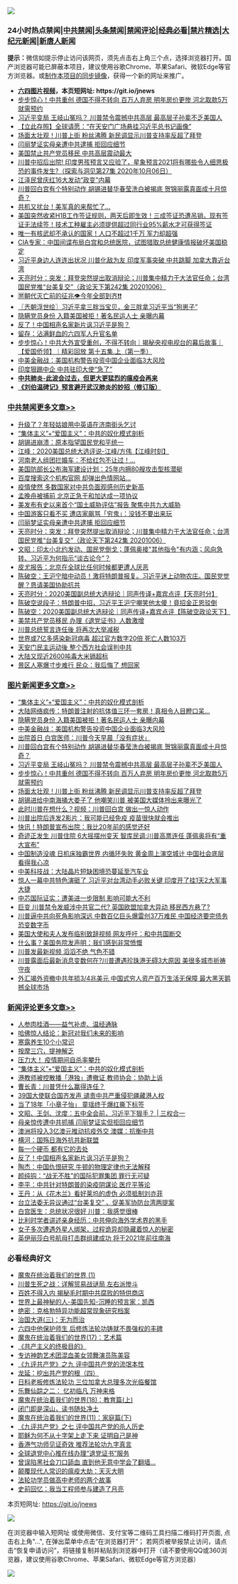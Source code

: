 ![](https://raw.githubusercontent.com/fqnews/bnews/master/64photo/fqnews-qr.jpg)

<div id="tt">
<h3>24小时热点禁闻|<a href="#%E4%B8%AD%E5%85%B1%E7%A6%81%E9%97%BB%E6%9B%B4%E5%A4%9A%E6%96%87%E7%AB%A0">中共禁闻</a>|<a href="#%E5%9B%BE%E7%89%87%E6%96%B0%E9%97%BB%E6%9B%B4%E5%A4%9A%E6%96%87%E7%AB%A0">头条禁闻</a>|<a href="#%E6%96%B0%E9%97%BB%E8%AF%84%E8%AE%BA%E6%9B%B4%E5%A4%9A%E6%96%87%E7%AB%A0">禁闻评论|<a href="#%E5%BF%85%E7%9C%8B%E7%BB%8F%E5%85%B8%E5%A5%BD%E6%96%87">经典必看|<a href="/video.md#%E7%A6%81%E7%89%87%E7%B2%BE%E9%80%89">禁片精选</a>|<a href="https://github.com/fqnews/djy/blob/master/gb/nf1351518.md#1">大纪元新闻</a>|<a href="https://github.com/fqnews/ntdtv/blob/master/gb/prog204.md#1">新唐人新闻</a></h3>
<div><b>提示：</b>微信如提示停止访问该网页，须先点击右上角三个点，选择浏览器打开。国产浏览器可能已屏蔽本项目，建议使用谷歌Chrome、苹果Safari、微软Edge等官方浏览器。或<a href="https://github.com/fqnews/bnews/blob/master/%E5%88%B6%E4%BD%9Cgit%E7%A6%81%E9%97%BB%E9%95%9C%E5%83%8F.md">制作本项目的同步镜像</a>，获得一个新的网址来推广。</div>
<ul>
<li><b><a href="http://d1.bdrive.tk/64.mp4" target="_blank">六四图片视频</a>，本页短网址: https://git.io/jnews</b></li>
<li><a href="/topimagenews/20201006/1409109.md">步步惊心！中共重创 德国不得不转向 百万人弃房 明年房价更惨 河北取款5万就需预约</a></li>
<li><a href="/topimagenews/20201006/1409145.md">习近平变局 王岐山冤吗？ 川普禁令震撼中共高层 最高层子孙辈不乏美国人</a></li>
<li><a href="/baitai/20201006/1409017.md">【立此存照】全球请愿：“在天安门广场悬挂习近平总书记画像”</a></li>
<li><a href="/topimagenews/20201006/1408982.md">场面太壮观！川普上街 粉丝沸腾 新民调显示川普支持率反超了拜登</a></li>
<li><a href="/cbnews/20201007/1409455.md">闫丽梦证实母亲遭中共逮捕 拒回应细节</a></li>
<li><a href="/cbnews/20201006/1409006.md">美国禁止共产党员移民 中共高层震动最大</a></li>
<li><a href="/comments/20201006/1409106.md">川普中招后出院! 印度男孩预言又应验了，星象预言2021将有哪些令人细思极恐的事件发生?（探索与洞见第27集 2020年10月06日）</a></li>
<li><a href="/cnnews/20201007/1409367.md">江泽民曾庆红16大发动“政变”内幕</a></li>
<li><a href="/topimagenews/20201007/1409232.md">川普回白宫有个特别动作 胡锡进替华春莹洗白被揭底 贺锦丽露真面成十月惊奇？</a></li>
<li><a href="/cnnews/20201006/1409041.md">共机又扰台！美军真的来帮忙了…</a></li>
<li><a href="/bannedvideo/20201007/1409359.md">美国突然收紧H1B工作签证规则，两天后即生效！三成签证恐遭吊销，现有签证无法续签！技术工种雇主必须提供超过同行业95%薪水才可获得签证</a></li>
<li><a href="/cnnews/20201007/1409257.md">唯一有核武却不承认的国家！人口不超过1千万 军力却超强</a></li>
<li><a href="/bannedvideo/20201007/1409161.md">CIA专家：中国间谍布局白宫和总统医院，试图猎取总统健康情报破坏美国稳定</a></li>
<li><a href="/cnnews/20201006/1409216.md">习近平身边人连连出状况 川普化敌为友 印度军事突破 中共跳脚 加拿大靠近台湾</a></li>
<li><a href="/cbnews/20201007/1409453.md">天亮时分：突发：拜登突然提出取消辩论；川普集中精力于大法官任命；台湾国民党推“台美复交”（政论天下第242集 20201006）</a></li>
<li><a href="/bannedvideo/20201006/1409056.md">🈲朝代灭亡前的征兆👁️今年全部到齐❗❗</a></li>
<li><a href="/ssgc/20201007/1409308.md">〖兲朝浮世绘〗习近平拿三胖当宝贝，金三胖拿习近平当“狗崽子”</a></li>
<li><a href="/topimagenews/20201007/1409454.md">隐瞒党员身份 入籍美国被拒！著名民运人士 亲曝内幕</a></li>
<li><a href="/comments/20201007/1409443.md">反了！中国相声名家新片讽习近平是狗？</a></li>
<li><a href="/lifebaike/20201006/1409008.md">留存：沾满鲜血的六四军人升官名单</a></li>
<li><a href="/bannedvideo/20201007/1409363.md">步步惊心！中共大外宣受重创，不得不转向｜揭秘央视电视台的幕后故事｜【爱国侨领】｜精彩回放 第十五集.上（第一季）</a></li>
<li><a href="/topimagenews/20201007/1409333.md">中美金融战：美国机构警告投资中国企业面临3大风险</a></li>
<li><a href="/cnnews/20201006/1408993.md">印度狠踢中企 中共驻印大使“急了”</a></li>
<li><b><a href="/comments/20200211/1275071.md" target="_blank">中共肺炎-此波会过去，但更大更猛烈的瘟疫会再来</a></b></li>
<li><b><a href="/comments/20200207/1272816.md" target="_blank">《刘伯温碑记》预言避开武汉肺炎的妙招（修订版）</a></b></li>
</ul>
</div>

<div class="catlist">
<h3><a href="/cbnews/" target="_blank">中共禁闻</a><span><a href="/cbnews/" target="_blank" rel="nofollow">更多文章>></a></span></h3>
<ul>
<li><a href="/cbnews/20201007/1409568.md" target="_blank">升级了？年轻姑娘用中英语在济南街头乞讨</a></li>
<li><a href="/comments/20201007/1409565.md" target="_blank">“集体主义”+“爱国主义”：中共的奴化模式剖析</a></li>
<li><a href="/cbnews/20201007/1409549.md" target="_blank">胡锡进崩溃：原本指望国民党和平统一</a></li>
<li><a href="/cbnews/20201007/1409546.md" target="_blank">江峰：2020美国总统大选评说-江峰/方伟【江峰时刻】</a></li>
<li><a href="/cbnews/20201007/1409542.md" target="_blank">河南老人组团拦婚车：不给红包不让过！…</a></li>
<li><a href="/cbnews/20201007/1409535.md" target="_blank">美国防部长公布海军建设计划：25年内拥80艘攻击型核潜艇</a></li>
<li><a href="/cbnews/20201007/1409534.md" target="_blank">百度搜索这个机构官网 却弹出色情网站…</a></li>
<li><a href="/cbnews/20201007/1409502.md" target="_blank">疫情使然 多数国家对中共负面观感创历史新高</a></li>
<li><a href="/cbnews/20201007/1409478.md" target="_blank">孟晚舟被捕前 北京正急于和加达成一项协议</a></li>
<li><a href="/cbnews/20201007/1409457.md" target="_blank">美发布有史以来首个“国土威胁评估”报告 聚焦中共九大威胁</a></li>
<li><a href="/cbnews/20201007/1409456.md" target="_blank">中国游客只看不买 遭店家飙骂「穷鬼」：没钱不要出来玩</a></li>
<li><a href="/cbnews/20201007/1409455.md" target="_blank">闫丽梦证实母亲遭中共逮捕 拒回应细节</a></li>
<li><a href="/cbnews/20201007/1409453.md" target="_blank">天亮时分：突发：拜登突然提出取消辩论；川普集中精力于大法官任命；台湾国民党推“台美复交”（政论天下第242集 20201006）</a></li>
<li><a href="/cbnews/20201007/1409396.md" target="_blank">文昭：印太小北约发动、国民党倒戈；蓬佩奥接&quot;其他指令&quot;有内涵；风向急转、习近平为何指示“谈古论今”？</a></li>
<li><a href="/cbnews/20201007/1409393.md" target="_blank">皮尤报告：北京在全球比任何时候都更遭人厌恶</a></li>
<li><a href="/cbnews/20201007/1409357.md" target="_blank">陈破空：王沪宁暗中动员！激将特朗普报复。习近平迷上动物农庄。国民党觉醒？恳请美国协助抗共</a></li>
<li><a href="/cbnews/20201007/1409270.md" target="_blank">天亮时分：2020美国副总统大选辩论｜同声传译+嘉宾点评【天亮时分】</a></li>
<li><a href="/cbnews/20201007/1409269.md" target="_blank">陈破空说段子：特朗普中招，习近平王沪宁嘲笑他太傻！竟招金正恩驳倒</a></li>
<li><a href="/cbnews/20201007/1409254.md" target="_blank">陈破空：2020美国副总统大选辩论｜同声传译+嘉宾点评【陈破空政论天下】</a></li>
<li><a href="/cbnews/20201007/1409239.md" target="_blank">美禁共产党员移民 办理《退党证书》人数激增</a></li>
<li><a href="/cbnews/20201006/1409181.md" target="_blank">川普总统誓言连任後 将再次大举减税</a></li>
<li><a href="/cbnews/20201006/1409134.md" target="_blank">世界或7亿多感染新冠病毒 超过官方数字20倍 死亡人数103万</a></li>
<li><a href="/cbnews/20201006/1409133.md" target="_blank">天安门民主运动後 整个西方社会误判中共</a></li>
<li><a href="/cbnews/20201006/1409121.md" target="_blank">大陆又现近2600吨毒大米镉超标</a></li>
<li><a href="/cbnews/20201006/1409110.md" target="_blank">景区人塞爆寸步难行 民众：我后悔了 想回家</a></li>

</ul>
</div>
<div class="catlist">
<h3><a href="/topimagenews/" target="_blank">图片新闻</a><span><a href="/topimagenews/" target="_blank" rel="nofollow">更多文章>></a></span></h3>
<ul>
<li><a href="/comments/20201007/1409565.md" target="_blank">“集体主义”+“爱国主义”：中共的奴化模式剖析</a></li>
<li><a href="/topimagenews/20201007/1409548.md" target="_blank">大陆网络疯传：特朗普注射的抗体值三环一套房！真相令人目瞪口呆&#8230;</a></li>
<li><a href="/topimagenews/20201007/1409454.md" target="_blank">隐瞒党员身份 入籍美国被拒！著名民运人士 亲曝内幕</a></li>
<li><a href="/topimagenews/20201007/1409333.md" target="_blank">中美金融战：美国机构警告投资中国企业面临3大风险</a></li>
<li><a href="/topimagenews/20201007/1409315.md" target="_blank">出院首日 白宫医师：川普今天早晨「没有症状」</a></li>
<li><a href="/topimagenews/20201007/1409232.md" target="_blank">川普回白宫有个特别动作 胡锡进替华春莹洗白被揭底 贺锦丽露真面成十月惊奇？</a></li>
<li><a href="/topimagenews/20201006/1409145.md" target="_blank">习近平变局 王岐山冤吗？ 川普禁令震撼中共高层 最高层子孙辈不乏美国人</a></li>
<li><a href="/topimagenews/20201006/1409109.md" target="_blank">步步惊心！中共重创 德国不得不转向 百万人弃房 明年房价更惨 河北取款5万就需预约</a></li>
<li><a href="/topimagenews/20201006/1408982.md" target="_blank">场面太壮观！川普上街 粉丝沸腾 新民调显示川普支持率反超了拜登</a></li>
<li><a href="/topimagenews/20201006/1408950.md" target="_blank">胡锡进给中南海捅大娄子了 他嘲笑川普 被美国大媒体拎出来曝光了</a></li>
<li><a href="/topimagenews/20201006/1408891.md" target="_blank">此时川普在想什么？视频：川普回白宫 做出一惊人动作</a></li>
<li><a href="/topimagenews/20201006/1408848.md" target="_blank">川普出院后连发2影片：我可能已经免疫 疫苗很快就会推出</a></li>
<li><a href="/topimagenews/20201006/1408702.md" target="_blank">快讯！特朗普宣布出院：我比20年前的感觉还好</a></li>
<li><a href="/topimagenews/20201005/1408607.md" target="_blank">奇迹正发生 川普住院 6大摇摆州变天 智库民调:川普高票连任 蓬佩奥将有“重大宣布”</a></li>
<li><a href="/topimagenews/20201005/1408518.md" target="_blank">中国制造没魂 日机床独霸世界 内循环失败 黄金周上演空城计 中国社会底层 看得我心凉</a></li>
<li><a href="/topimagenews/20201005/1408141.md" target="_blank">中美科技战：大陆晶片短缺困境恐蔓延至汽车业</a></li>
<li><a href="/topimagenews/20201005/1408122.md" target="_blank">惊人一幕中共特色演砸了 习近平对台湾动手必败关键 印度开了挂1天2大军事大捷</a></li>
<li><a href="/topimagenews/20201005/1408112.md" target="_blank">中芯国际证实：遭美进一步限制 影响可能大不利</a></li>
<li><a href="/topimagenews/20201004/1408084.md" target="_blank">巨变 川普禁令发威涉中共官二代? 英国欧盟加拿大异动 移民西方悬了?</a></li>
<li><a href="/topimagenews/20201004/1408020.md" target="_blank">川普逼中共向死角影响深远 中数百亿巨头爆雷创37万难民 中国经济要完债务恐变数字币</a></li>
<li><a href="/topimagenews/20201004/1407911.md" target="_blank">美国大使和夫人发布临别致辞视频 网友呼吁：和中共国断交</a></li>
<li><a href="/topimagenews/20201004/1407894.md" target="_blank">什么事？美国务院发声明：我们感到非常愤慨</a></li>
<li><a href="/topimagenews/20201004/1407786.md" target="_blank">川普发最新视频 滔滔不绝 气色不错</a></li>
<li><a href="/topimagenews/20201004/1407663.md" target="_blank">川普露面后最新消息变数何在?川普遭遇珍珠港无碍3大原因 美很多城市祈祷守夜</a></li>
<li><a href="/topimagenews/20201003/1407569.md" target="_blank">外汇竭外资撤中共年损3/4兆美元 中国式穷人资产百万生活无保障 最大黑天鹅撼全球市场</a></li>

</ul>
</div>
<div class="catlist">
<h3><a href="/comments/" target="_blank">新闻评论</a><span><a href="/comments/" target="_blank" rel="nofollow">更多文章>></a></span></h3>
<ul>
<li><a href="/comments/20201007/1409588.md" target="_blank">人参肉桂酒——益气补虚、温经通脉</a></li>
<li><a href="/comments/20201007/1409587.md" target="_blank">哈佛惊人结论：新冠对我们未来的影响</a></li>
<li><a href="/comments/20201007/1409586.md" target="_blank">寒露养生10个小常识</a></li>
<li><a href="/comments/20201007/1409585.md" target="_blank">按摩三穴，提神解乏</a></li>
<li><a href="/comments/20201007/1409584.md" target="_blank">压力大！ 疫情期间自杀率攀升</a></li>
<li><a href="/comments/20201007/1409565.md" target="_blank">“集体主义”+“爱国主义”：中共的奴化模式剖析</a></li>
<li><a href="/comments/20201007/1409560.md" target="_blank">港教师被控散播「港独」遭撤证 教师协会：协助上诉</a></li>
<li><a href="/comments/20201007/1409553.md" target="_blank">曹长青：川普凭什么赢得连任？</a></li>
<li><a href="/comments/20201007/1409552.md" target="_blank">39国大使联合国齐发声 谴责中共严重侵犯疆藏港人权</a></li>
<li><a href="/comments/20201007/1409551.md" target="_blank">当了18年「小章子怡」 童瑶终于爆红撕下标签</a></li>
<li><a href="/comments/20201007/1409517.md" target="_blank">文昭、王剑、沈度：五中全会前，习近平下狠手？ | 三权合一</a></li>
<li><a href="/comments/20201007/1409490.md" target="_blank">母亲惊传遭中共抓捕 闫丽梦证实但拒回应细节</a></li>
<li><a href="/comments/20201007/1409471.md" target="_blank">澳洲将投入3亿澳元推动抗疫外交 澳媒：抗衡中共</a></li>
<li><a href="/comments/20201007/1409464.md" target="_blank">横河：国殇日海外抗共新联盟</a></li>
<li><a href="/comments/20201007/1409463.md" target="_blank">每一个硬币 都有它的去处</a></li>
<li><a href="/comments/20201007/1409443.md" target="_blank">反了！中国相声名家新片讽习近平是狗？</a></li>
<li><a href="/comments/20201007/1409427.md" target="_blank">陶杰：中国仇恨研究 牛顿的物理定律也无法解释</a></li>
<li><a href="/comments/20201007/1409426.md" target="_blank">颜纯钩：“战无不胜”的国际犯罪集团 罪行无可疑</a></li>
<li><a href="/comments/20201007/1409425.md" target="_blank">李平：中共针对特朗普的染疫阴谋论 医疗平等论</a></li>
<li><a href="/comments/20201007/1409401.md" target="_blank">王丹：从《花木兰》看好莱坞的虚伪 必须抵制刘亦菲</a></li>
<li><a href="/comments/20201007/1409384.md" target="_blank">台立法委无异议通过“台美复交” 、促美军协防台湾两提案</a></li>
<li><a href="/comments/20201007/1409376.md" target="_blank">白宫医生：总统状况很好 川普：我感觉很棒</a></li>
<li><a href="/comments/20201007/1409375.md" target="_blank">比利时学者讲述亲身经历：中共伸向海外学术界的黑手</a></li>
<li><a href="/comments/20201007/1409374.md" target="_blank">女子多次遭遇外星人绑架，过程诡异却隐藏着惊人的秘密</a></li>
<li><a href="/comments/20201007/1409361.md" target="_blank">英伊丽莎白号航母打击群组建成功 将于2021年前往南海</a></li>

</ul>
</div>

<div class="catlist">
<h3>必看经典好文</h3>
<ul>
<li><a href="/topimagenews/20180519/944624.md" target="_blank">魔鬼在统治着我们的世界 (1)</a></li>
<li><a href="/comments/20200908/1392745.md" target="_blank">川普生死之战：详解贸易战谜局 左右派惨斗</a></li>
<li><a href="/lifebaike/20200711/1358994.md" target="_blank">百姓不得入内 揭秘毛时期中共腐败的特供商店</a></li>
<li><a href="/comments/20200605/783244.md" target="_blank">世界上最神秘的人-美国先知-沉睡的预言家：凯西</a></li>
<li><a href="/comments/20200705/783265.md" target="_blank">绝密：克格勃特异功能超常现象研究档案</a></li>
<li><a href="/cbnews/20180309/912114.md" target="_blank">治国大道(三)：无为而治</a></li>
<li><a href="/comments/20200926/1403542.md" target="_blank">六四中他保护师生 后修炼法轮功铸就不畏强权的丰碑</a></li>
<li><a href="/topimagenews/20180620/960677.md" target="_blank">魔鬼在统治着我们的世界(17)：艺术篇</a></li>
<li><a href="/bookwiki/20171120/858084.md" target="_blank">《共产主义的终极目的》</a></li>
<li><a href="/topimagenews/20180404/923380.md" target="_blank">专访神韵艺术团混血美女领舞演员陈美容</a></li>
<li><a href="/bookonline/20131116/201045.md" target="_blank">《九评共产党》之九 评中国共产党的流氓本性</a></li>
<li><a href="/comments/20200930/1405812.md" target="_blank">龙延：挖出共产党的根（四）</a></li>
<li><a href="/comments/20200531/1337359.md" target="_blank">日料老板修炼法轮功 三位加拿大总理多次光临餐馆</a></li>
<li><a href="/tculture/20170711/790081.md" target="_blank">乐舞仙踪之二： 忆初临凡 万神来格</a></li>
<li><a href="/topimagenews/20180701/965109.md" target="_blank">魔鬼在统治着我们的世界(18)：教育篇(上)</a></li>
<li><a href="/tculture/20200803/1373949.md" target="_blank">闭门即是深山，读书随处净土</a></li>
<li><a href="/topimagenews/20180530/950691.md" target="_blank">魔鬼在统治着我们的世界(11)：家庭篇(下)</a></li>
<li><a href="/bookonline/20131116/201048.md" target="_blank">《九评共产党》之七 评中国共产党的杀人历史</a></li>
<li><a href="/ccpdope/20190803/1168965.md" target="_blank">耶稣为何不从十字架上走下来 证明自己是神</a></li>
<li><a href="/comments/20200517/1330064.md" target="_blank">香港气功师见证奇效 推荐法轮功九字真言</a></li>
<li><a href="/cbnews/20200819/1382346.md" target="_blank">全球退党中心推在线办理“退党证书”服务</a></li>
<li><a href="/topimagenews/20200928/1404412.md" target="_blank">曾误陷黑社会刀口舔血 直到他无意中学会了翻墙&#8230;</a></li>
<li><a href="/comments/20200619/783185.md" target="_blank">颠覆现代人常识的瘟疫大劫：天灭大明</a></li>
<li><a href="/comments/20200629/1352533.md" target="_blank">法轮功学员做高中老师的两个故事</a></li>
<li><a href="/aomi/history/20141104/323033.md" target="_blank">史前回忆：我当工程师参与建造了月亮</a></li>

</ul>
</div>

本页短网址: https://git.io/jnews

![](https://raw.githubusercontent.com/fqnews/bnews/master/64photo/fqnews-qr.jpg)

在浏览器中输入短网址 或使用微信、支付宝等二维码工具扫描二维码打开页面, 点击右上角"...", 在弹出菜单中点击“在浏览器打开”； 若网页被举报禁止访问，请点击“恢复申请访问”，将链接复制并粘贴到浏览器中打开（请不要使用QQ或360浏览器，建议使用谷歌Chrome、苹果Safari、微软Edge等官方浏览器）

![](https://raw.githubusercontent.com/fqnews/bnews/master/64photo/wx.jpg)